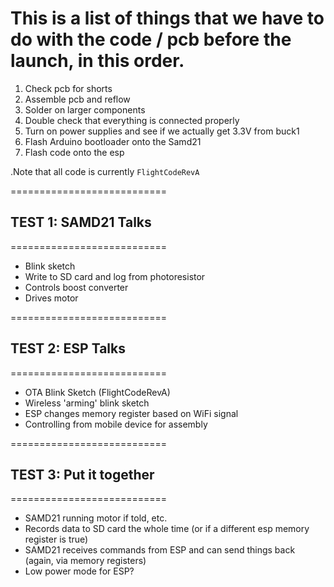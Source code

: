 # This is a list of things that we have to do with the code / pcb before the launch, in this order.

1.  Check pcb for shorts
2.  Assemble pcb and reflow
3.  Solder on larger components
4.  Double check that everything is connected properly
5.  Turn on power supplies and see if we actually get 3.3V from buck1
6.  Flash Arduino bootloader onto the Samd21
7.  Flash code onto the esp

  .Note that all code is currently `FlightCodeRevA`

===========================
## TEST 1: SAMD21 Talks
===========================
- Blink sketch
- Write to SD card and log from photoresistor
- Controls boost converter
- Drives motor

===========================
## TEST 2: ESP Talks
===========================
- OTA Blink Sketch (FlightCodeRevA)
- Wireless 'arming' blink sketch
- ESP changes memory register based on WiFi signal
- Controlling from mobile device for assembly

===========================
## TEST 3: Put it together
===========================
- SAMD21 running motor if told, etc.
- Records data to SD card the whole time (or if a different esp memory register is true)
- SAMD21 receives commands from ESP and can send things back (again, via memory registers)
- Low power mode for ESP?
